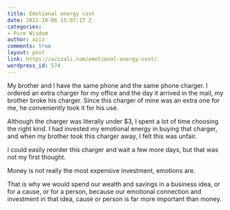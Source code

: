 ```yaml
---
title: Emotional energy cost
date: 2012-10-06 15:07:17 Z
categories:
- Pure Wisdom
author: aziz
comments: true
layout: post
link: https://azizali.com/emotional-energy-cost/
wordpress_id: 574
---
```


My brother and I have the same phone and the same phone charger. I ordered an extra charger for my office and the day it arrived in the mail, my brother broke his charger. Since this charger of mine was an extra one for me, he conveniently took it for his use.

Although the charger was literally under $3, I spent a lot of time choosing the right kind. I had invested my emotional energy in buying that charger, and when my brother took this charger away, I felt this was unfair.

I could easily reorder this charger and wait a few more days, but that was not my first thought.

Money is not really the most expensive investment, emotions are.

That is why we would spend our wealth and savings in a business idea, or for a cause, or for a person,  because our emotional connection and investment in that idea, cause or person is far more important than money.
